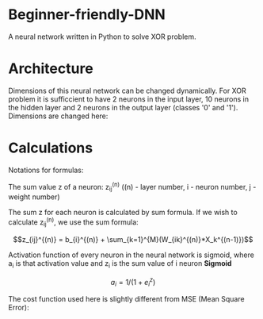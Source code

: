 # Beginner-friendly-DNN
A neural network written in Python to solve XOR problem.

# Architecture
Dimensions of this neural network can be changed dynamically. For XOR problem it is sufficcient to have 2 neurons in the input layer, 10 neurons in the hidden layer and 2 neurons in the output layer (classes '0' and '1'). Dimensions are changed here:

# Calculations
Notations for formulas:

The sum value z of a neuron:  z<sub>ij</sub><sup>(n)</sup> ((n) - layer number, i - neuron number, j - weight number)

The sum z for each neuron is calculated by sum formula.
If we wish to calculate z<sub>ij</sub><sup>(n)</sup>, we use the sum formula:
```math
z_{ij}^{(n)} = b_{i}^{(n)} + \sum_{k=1}^{M}(W_{ik}^{(n)}*X_k^{(n-1)})
```
Activation function of every neuron in the neural network is sigmoid, where a<sub>i</sub> is that activation value and z<sub>i</sub> is the sum value of i neuron
**Sigmoid**
```math
a_i = 1 / (1 + e^z_i)
```

The cost function used here is slightly different from MSE (Mean Square Error):

